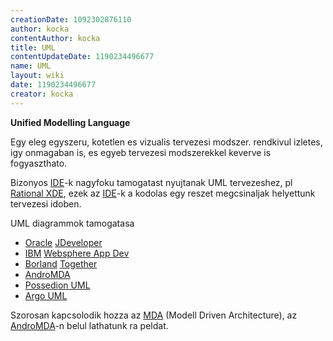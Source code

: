 ```yaml
---
creationDate: 1092302876110 
author: kocka 
contentAuthor: kocka 
title: UML 
contentUpdateDate: 1190234496677 
name: UML 
layout: wiki 
date: 1190234496677 
creator: kocka 
---
```

__Unified Modelling Language__

Egy eleg egyszeru, kotetlen es vizualis tervezesi modszer. rendkivul izletes, igy onmagaban is, es egyeb tervezesi modszerekkel keverve is fogyaszthato.

Bizonyos [IDE](IDE.html)-k nagyfoku tamogatast nyujtanak UML tervezeshez, pl [Rational XDE](Missing.html), ezek az [IDE](IDE.html)-k a kodolas egy reszet megcsinaljak helyettunk tervezesi idoben.

UML diagrammok tamogatasa

*   [Oracle](Oracle.html) [JDeveloper](JDeveloper.html)
*   [IBM](IBM.html) [Websphere App Dev](Websphere%20App%20Dev.html)
*   [Borland](borland.html) [Together](together.html)
*   [AndroMDA](AndroMDA.html)
*   [Possedion UML](Missing.html)
*   [Argo UML](Argo%20UML.html)



Szorosan kapcsolodik hozza az [MDA](MDA.html) (Modell Driven Architecture), az [AndroMDA](AndroMDA.html)-n belul lathatunk ra peldat.
